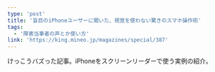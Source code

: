```yaml
---
type: 'post'
title: '盲目のiPhoneユーザーに聞いた、視覚を使わない驚きのスマホ操作術'
tags:
  - '障害当事者の声とか使い方'
link: 'https://king.mineo.jp/magazines/special/387'
---
```

けっこうバズった記事。iPhoneをスクリーンリーダーで使う実例の紹介。